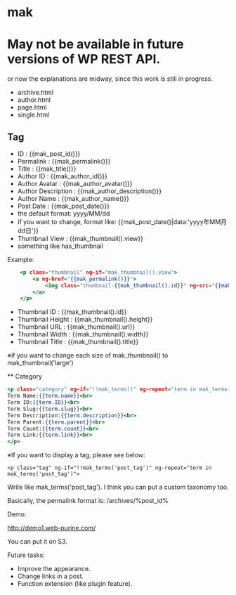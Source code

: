# mak

# May not be available in future versions of WP REST API.

or now the explanations are midway, since this work is still in progress.

- archive.html
- author.html
- page.html
- single.html

## Tag
- ID : {{mak_post_id()}}
- Permalink : {{mak_permalink()}}
- Title : {{mak_title()}}
- Author ID : {{mak_author_id()}}
- Author Avatar : {{mak_author_avatar()}}
- Author Description : {{mak_author_description()}}
- Author Name : {{mak_author_name()}}
- Post Date : {{mak_post_date()}}
- the default format: yyyy/MM/dd
- if you want to change, format like: {{mak_post_date()|data:'yyyy年MM月dd日'}}
- Thumbnail View : {{mak_thumbnail().view}}
- something like has_thumbnail

Example:

```html:archive.html
	<p class="thumbnail" ng-if="mak_thumbnail().view">
		<a ng-href="{{mak_permalink()}}">
			<img class="thumbnail-{{mak_thumbnail().id}}" ng-src="{{mak_thumbnail().url}}" width="{{mak_thumbnail().width}" height="{{mak_thumbnail().height}}" alt="{{mak_thumbnail().title}}">
		</a>
	</p>
```

- Thumbnail ID : {{mak_thumbnail().id}}
- Thumbnail Height : {{mak_thumbnail().height}}
- Thumbnail URL : {{mak_thumbnail().url}}
- Thumbnail Width : {{mak_thumbnail().width}}
- Thumbnail Title : {{mak_thumbnail().title}}

※if you want to change each size of mak_thumbnail() to mak_thumbnail('large')

** Category

```html:archive.html
<p class="category" ng-if="!!mak_terms()" ng-repeat="term in mak_terms()">
Term Name:{{term.name}}<br>
Term ID:{{term.ID}}<br>
Term Slug:{{term.slug}}<br>
Term Description:{{term.description}}<br>
Term Parent:{{term.parent}}<br>
Term Count:{{term.count}}<br>
Term Link:{{term.link}}<br>
</p>
```

※If you want to display a tag, please see below:

```
<p class="tag" ng-if="!!mak_terms('post_tag')" ng-repeat="term in mak_terms('post_tag')">
```

Write like mak_terms('post_tag'). I think you can put a custom taxonomy too.

Basically, the permalink format is:
/archives/%post_id%


Demo:

http://demo1.web-purine.com/

You can put it on S3.

Future tasks:

- Improve the appearance.
- Change links in a post.
- Function extension (like plugin feature).
